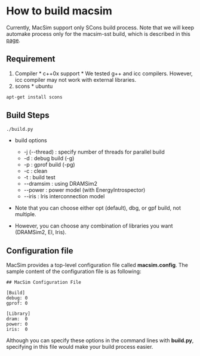 # How to build macsim #

Currently, MacSim support only SCons build process.
Note that we will keep automake process only for the macsim-sst build, which is described in this [page](http://code.google.com/p/macsim/wiki/BuildingMacsimSST).

## Requirement ##
  1. Compiler
    * c++0x support
    * We tested g++ and icc compilers. However, icc compiler may not work with external libraries.
  1. scons
    * ubuntu
```
apt-get install scons
```

## Build Steps ##

```
./build.py
```

  * build options
    * -j (--thread) : specify number of threads for parallel build
    * -d : debug build (-g)
    * -p : gprof build (-pg)
    * -c : clean
    * -t : build test
    * --dramsim : using DRAMSim2
    * --power : power model (with EnergyIntrospector)
    * --iris : Iris interconnection model

  * Note that you can choose either opt (default), dbg, or gpf build, not multiple.

  * However, you can choose any combination of libraries you want (DRAMSim2, EI, Iris).

## Configuration file ##

MacSim provides a top-level configuration file called **macsim.config**. The sample content of the configuration file is as following:

```
## MacSim Configuration File

[Build]
debug: 0
gprof: 0

[Library]
dram:  0
power: 0
iris:  0
```

Although you can specify these options in the command lines with **build.py**, specifying in this file would make your build process easier.
